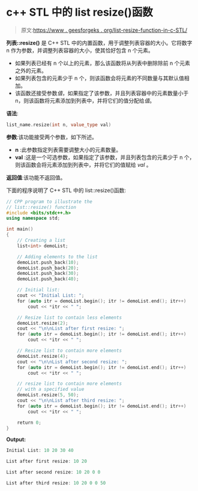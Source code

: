 # c++ STL 中的 list resize()函数

> 原文:[https://www . geesforgeks . org/list-resize-function-in-c-STL/](https://www.geeksforgeeks.org/list-resize-function-in-c-stl/)

**列表::resize()** 是 C++ STL 中的内置函数，用于调整列表容器的大小。它将数字 n 作为参数，并调整列表容器的大小，使其恰好包含 n 个元素。

*   如果列表已经有 n 个以上的元素，那么该函数将从列表中删除除前 n 个元素之外的元素。
*   如果列表包含的元素少于 n 个，则该函数会将元素的不同数量与其默认值相加。
*   该函数还接受参数*值*，如果指定了该参数，并且列表容器中的元素数量小于 n，则该函数将元素添加到列表中，并将它们的值分配给*值*。

**语法**:

```cpp
list_name.resize(int n, value_type val)

```

**参数**:该功能接受两个参数，如下所述。

*   **n** :此参数指定列表需要调整大小的元素数量。
*   **val** :这是一个可选参数，如果指定了该参数，并且列表包含的元素少于 n 个，则该函数会将元素添加到列表中，并将它们的值赋给 *val* 。

**返回值**:该功能不返回值。

下面的程序说明了 C++ STL 中的 list::resize()函数:

```cpp
// CPP program to illustrate the
// list::resize() function
#include <bits/stdc++.h>
using namespace std;

int main()
{
    // Creating a list
    list<int> demoList;

    // Adding elements to the list
    demoList.push_back(10);
    demoList.push_back(20);
    demoList.push_back(30);
    demoList.push_back(40);

    // Initial list:
    cout << "Initial List: ";
    for (auto itr = demoList.begin(); itr != demoList.end(); itr++)
        cout << *itr << " ";

    // Resize list to contain less elements
    demoList.resize(2);
    cout << "\n\nList after first resize: ";
    for (auto itr = demoList.begin(); itr != demoList.end(); itr++)
        cout << *itr << " ";

    // Resize list to contain more elements
    demoList.resize(4);
    cout << "\n\nList after second resize: ";
    for (auto itr = demoList.begin(); itr != demoList.end(); itr++)
        cout << *itr << " ";

    // resize list to contain more elements
    // with a specified value
    demoList.resize(5, 50);
    cout << "\n\nList after third resize: ";
    for (auto itr = demoList.begin(); itr != demoList.end(); itr++)
        cout << *itr << " ";

    return 0;
}
```

**Output:**

```cpp
Initial List: 10 20 30 40 

List after first resize: 10 20 

List after second resize: 10 20 0 0 

List after third resize: 10 20 0 0 50

```